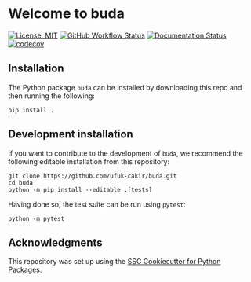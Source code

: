 # Welcome to buda

[![License: MIT](https://img.shields.io/badge/License-MIT-yellow.svg)](https://opensource.org/licenses/MIT)
[![GitHub Workflow Status](https://img.shields.io/github/actions/workflow/status/ufuk-cakir/buda/ci.yml?branch=main)](https://github.com/ufuk-cakir/buda/actions/workflows/ci.yml)
[![Documentation Status](https://readthedocs.org/projects/buda/badge/)](https://buda.readthedocs.io/)
[![codecov](https://codecov.io/gh/ufuk-cakir/buda/branch/main/graph/badge.svg)](https://codecov.io/gh/ufuk-cakir/buda)

## Installation

The Python package `buda` can be installed by downloading this repo and then running the following:

```
pip install .
```

## Development installation

If you want to contribute to the development of `buda`, we recommend
the following editable installation from this repository:

```
git clone https://github.com/ufuk-cakir/buda.git
cd buda
python -m pip install --editable .[tests]
```

Having done so, the test suite can be run using `pytest`:

```
python -m pytest
```

## Acknowledgments

This repository was set up using the [SSC Cookiecutter for Python Packages](https://github.com/ssciwr/cookiecutter-python-package).
